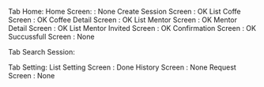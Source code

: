 Tab Home: 
    Home Screen:                :   None
    Create Session Screen       :   OK
    List Coffe Screen           :   OK
    Coffee Detail Screen        :   OK
    List Mentor Screen          :   OK
    Mentor Detail Screen        :   OK
    List Mentor Invited Screen  :   OK
    Confirmation Screen         :   OK
    Succussfull Screen          :   None

Tab Search Session:

Tab Setting:
    List Setting Screen         :   Done
    History Screen              :   None
    Request Screen              :   None
